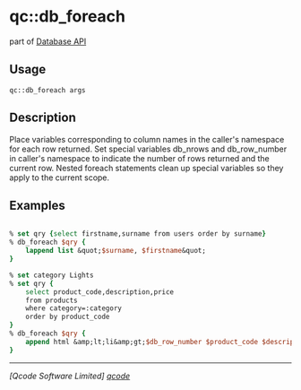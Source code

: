 qc::db_foreach
==============

part of [Database API](../qc/wiki/DatabaseApi)

Usage
-----
`qc::db_foreach args`

Description
-----------
Place variables corresponding to column names in the caller's namespace for each row returned.
    Set special variables db_nrows and db_row_number in caller's namespace to
    indicate the number of rows returned and the current row.
    Nested foreach statements clean up special variables so they apply to the current scope.

Examples
--------
```tcl

% set qry {select firstname,surname from users order by surname} 
% db_foreach $qry {
    lappend list &quot;$surname, $firstname&quot;
}

% set category Lights
% set qry {
    select product_code,description,price 
    from products 
    where category=:category 
    order by product_code
}
% db_foreach $qry {
    append html &amp;lt;li&amp;gt;$db_row_number $product_code $description $price&amp;lt;/li&amp;gt;
}

```

----------------------------------
*[Qcode Software Limited] [qcode]*

[qcode]: www.qcode.co.uk "Qcode Software"